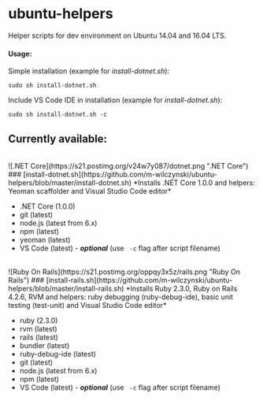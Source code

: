 # ubuntu-helpers
Helper scripts for dev environment on Ubuntu 14.04 and 16.04 LTS.

#### Usage:

Simple installation (example for *install-dotnet.sh*):
```
sudo sh install-dotnet.sh
```

Include VS Code IDE in installation (example for *install-dotnet.sh*):
```
sudo sh install-dotnet.sh -c
```

## Currently available:
 
<br/>
![.NET Core](https://s21.postimg.org/v24w7y087/dotnet.png ".NET Core")
### [install-dotnet.sh](https://github.com/m-wilczynski/ubuntu-helpers/blob/master/install-dotnet.sh)
*Installs .NET Core 1.0.0 and helpers: Yeoman scaffolder and Visual Studio Code editor*

- .NET Core (1.0.0)
- git (latest)
- node.js (latest from 6.x)
- npm (latest)
- yeoman (latest)
- VS Code (latest) - ***optional*** (use ` -c` flag after script filename)

<br/>
![Ruby On Rails](https://s21.postimg.org/oppqy3x5z/rails.png "Ruby On Rails")
### [install-rails.sh](https://github.com/m-wilczynski/ubuntu-helpers/blob/master/install-rails.sh)
*Installs Ruby 2.3.0, Ruby on Rails 4.2.6, RVM and helpers: ruby debugging (ruby-debug-ide), basic unit testing (test-unit) and Visual Studio Code editor*

- ruby (2.3.0)
- rvm (latest)
- rails (latest)
- bundler (latest)
- ruby-debug-ide (latest)
- git (latest)
- node.js (latest from 6.x)
- npm (latest)
- VS Code (latest) - ***optional*** (use ` -c` flag after script filename)
